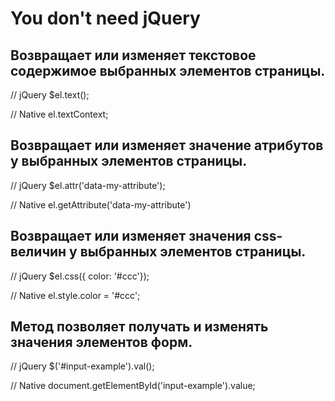 # You don't need jQuery

## Возвращает или изменяет текстовое содержимое выбранных элементов страницы.

// jQuery
$el.text();

// Native
el.textContext;

## Возвращает или изменяет значение атрибутов у выбранных элементов страницы.

// jQuery
$el.attr('data-my-attribute');

// Native
el.getAttribute('data-my-attribute')

## Возвращает или изменяет значения css-величин у выбранных элементов страницы.

// jQuery
$el.css({ color: '#ccc'});

// Native
el.style.color = '#ccc';

## Метод позволяет получать и изменять значения элементов форм.

// jQuery
$('#input-example').val();

// Native
document.getElementById('input-example').value;
